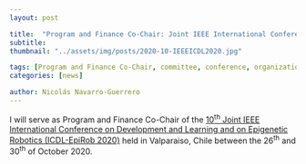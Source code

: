 ```yaml
---
layout: post

title:  "Program and Finance Co-Chair: Joint IEEE International Conference on Development and Learning and on Epigenetic Robotics (ICDL-EpiRob 2020)"
subtitle: 
thumbnail: "../assets/img/posts/2020-10-IEEEICDL2020.jpg"

tags: [Program and Finance Co-Chair, committee, conference, organization]
categories: [news]

author: Nicolás Navarro-Guerrero
---
```


I will serve as Program and Finance Co-Chair of the <a href="https://cdstc.gitlab.io/icdl-2020/" target="_blank">10<sup>th</sup> Joint IEEE International Conference on Development and Learning and on Epigenetic Robotics (ICDL-EpiRob 2020)</a> held in Valparaiso, Chile between the 26<sup>th</sup> and 30<sup>th</sup> of October 2020.

<!--more-->

